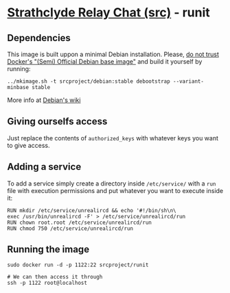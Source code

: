 [Strathclyde Relay Chat (src)][src] - runit
===========================================

[src]: https://github.com/srcproject


Dependencies
------------

This image is built uppon a minimal Debian installation. Please, [do not trust
Docker's "(Semi) Official Debian base image"][official-image] and build it
yourself by running:

    ../mkimage.sh -t srcproject/debian:stable debootstrap --variant-minbase stable

More info at [Debian's wiki][debian-docker]

[official-image]: https://joeyh.name/blog/entry/docker_run_debian/
[debian-docker]: https://wiki.debian.org/Cloud/CreateDockerImage

Giving ourselfs access
----------------------

Just replace the contents of `authorized_keys` with whatever keys you want to
give access.

Adding a service
----------------

To add a service simply create a directory inside `/etc/service/` with a `run`
file with execution permissions and put whatever you want to execute inside it:

    RUN mkdir /etc/service/unrealircd && echo '#!/bin/sh\n\
    exec /usr/bin/unrealircd -F' > /etc/service/unrealircd/run
    RUN chown root.root /etc/service/unrealircd/run
    RUN chmod 750 /etc/service/unrealircd/run

Running the image
-----------------

    sudo docker run -d -p 1122:22 srcproject/runit

    # We can then access it through
    ssh -p 1122 root@localhost
